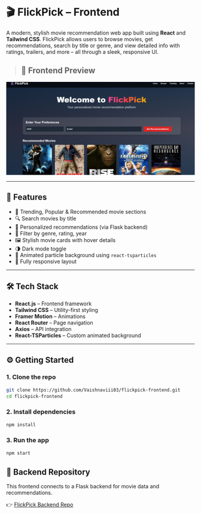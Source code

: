 # 🎬 FlickPick – Frontend

A modern, stylish movie recommendation web app built using **React** and **Tailwind CSS**. FlickPick allows users to browse movies, get recommendations, search by title or genre, and view detailed info with ratings, trailers, and more – all through a sleek, responsive UI.

> ## 📸 Frontend Preview

![FlickPick Frontend](./src/assets/Preview.png)


---

## 🚀 Features

- 🎥 Trending, Popular & Recommended movie sections
- 🔍 Search movies by title
- 🧠 Personalized recommendations (via Flask backend)
- 📂 Filter by genre, rating, year
- 🖼️ Stylish movie cards with hover details
- 🌗 Dark mode toggle
- 🌟 Animated particle background using `react-tsparticles`
- 📱 Fully responsive layout

---

## 🛠️ Tech Stack

- **React.js** – Frontend framework
- **Tailwind CSS** – Utility-first styling
- **Framer Motion** – Animations
- **React Router** – Page navigation
- **Axios** – API integration
- **React-TSParticles** – Custom animated background


---

## ⚙️ Getting Started

### 1. Clone the repo

```bash
git clone https://github.com/Vaishnaviii03/flickpick-frontend.git
cd flickpick-frontend
```
### 2. Install dependencies


```bash
npm install
```
### 3. Run the app

```bash
npm start
```

## 🔗 Backend Repository

This frontend connects to a Flask backend for movie data and recommendations.

👉 [FlickPick Backend Repo](https://github.com/Vaishnaviii03/FlickPick-Backend)

